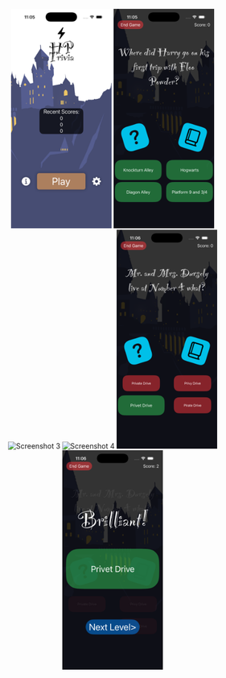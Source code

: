 <p align="center">
  <img src="https://github.com/ram4ik/HPTrivia/blob/main/HP%20Trivia/Assets.xcassets/1.imageset/1.png" alt="Screenshot 1" width="200"/>
  <img src="https://github.com/ram4ik/HPTrivia/blob/main/HP%20Trivia/Assets.xcassets/2.imageset/2.png" alt="Screenshot 2" width="200"/>
  <img src="https://github.com/ram4ik/HPTrivia/blob/main/HP%20Trivia/Assets.xcassets/3.imageset/3.png" alt="Screenshot 3" width="200"/>
  <img src="https://github.com/ram4ik/HPTrivia/blob/main/HP%20Trivia/Assets.xcassets/4.imageset/4.png" alt="Screenshot 4" width="200"/>
  <img src="https://github.com/ram4ik/HPTrivia/blob/main/HP%20Trivia/Assets.xcassets/5.imageset/5.png" alt="Screenshot 5" width="200"/>
  <img src="https://github.com/ram4ik/HPTrivia/blob/main/HP%20Trivia/Assets.xcassets/6.imageset/6.png" alt="Screenshot 6" width="200"/>
</p>
